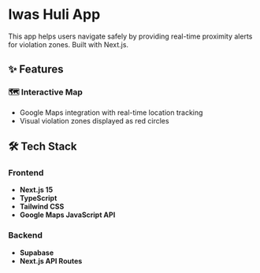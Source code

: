 # Iwas Huli App

This app helps users navigate safely by providing real-time proximity alerts for violation zones. Built with Next.js.

## ✨ Features

### 🗺️ **Interactive Map**
- Google Maps integration with real-time location tracking
- Visual violation zones displayed as red circles 

## 🛠️ Tech Stack

### Frontend
- **Next.js 15**
- **TypeScript** 
- **Tailwind CSS**
- **Google Maps JavaScript API**

### Backend
- **Supabase** 
- **Next.js API Routes**


